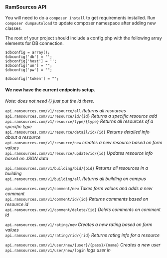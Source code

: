 ### RamSources API

You will need to do a `composer install` to get requirements installed.
Run `composer dumpautoload` to update composer namespace after adding new classes.   

The root of your project should include a config.php with the following array elements for DB connection.
```
$dbconfig = array();
$dbconfig['db'] = '';
$dbconfig['host'] = '';
$dbconfig['un'] = "";
$dbconfig['pw'] = "";

$dbconfig['token'] = "";
```

#### We now have the current endpoints setup.  
*Note: does not need {} just put the id there.*    

`api.ramsources.com/v1/resource/all`                 *Returns all resources*  
`api.ramsources.com/v1/resource/id/{id}`             *Returns a specific resource add*    
`api.ramsources.com/v1/resource/type/{type}`      *Returns all resources of a specific type*  
`api.ramsources.com/v1/resource/detail/id/{id}`     *Returns detailed info about a resource*  
`api.ramsources.com/v1/resource/new`        *creates a new resource based on form values*  
`api.ramsources.com/v1/resource/update/id/{id}`     *Updates resource info based on JSON data*   

`api.ramsources.com/v1/building/bid/{bid}`            *Returns all resources in a building*  
`api.ramsources.com/v1/building/all`                 *Returns all building on campus*    

`api.ramsources.com/v1/comment/new`         *Takes form values and adds a new comment*  
`api.ramsources.com/v1/comment/id/{id}`     *Returns comments based on resource id*  
`api.ramsources.com/v1/comment/delete/{id}` *Delets comments on comment id*  

`api.ramsources.com/v1/rating/new`      *Creates a new rating based on form values*  
`api.ramsources.com/v1/rating/rid/{rid}`    *Returns rating info for a resource*  

`api.ramsources.com/v1/user/new/{user}/{pass}/{name}`   *Creates a new user*  
`api.ramsources.com/v1/user/new/login`      *logs user in*  
